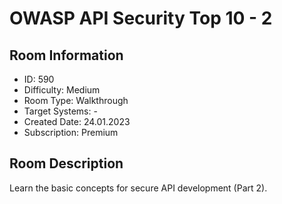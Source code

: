 ﻿# OWASP API Security Top 10 - 2

## Room Information
- ID: 590
- Difficulty: Medium
- Room Type: Walkthrough
- Target Systems: -
- Created Date: 24.01.2023
- Subscription: Premium

## Room Description
Learn the basic concepts for secure API development (Part 2).
